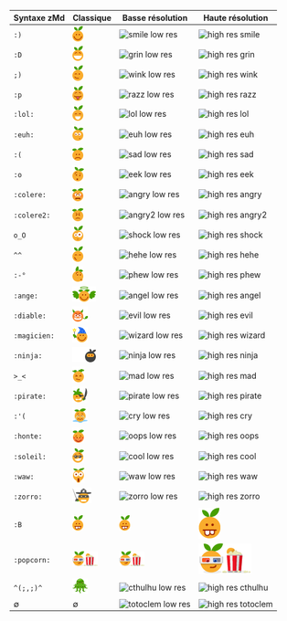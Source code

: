 Syntaxe zMd  | Classique                                                                                         | Basse résolution                             | Haute résolution
-------------|---------------------------------------------------------------------------------------------------|----------------------------------------------|-----------------
`:)`         | ![smile classic](https://raw.githubusercontent.com/zestedesavoir/zds-site/dev/assets/smileys/smile.png)     | ![smile low res](low_res/smile_LD.png)       | ![high res smile](high_res/smile_HD.png)
`:D`         | ![grin classic](https://raw.githubusercontent.com/zestedesavoir/zds-site/dev/assets/smileys/heureux.png)    | ![grin low res](low_res/grin_LD.png)         | ![high res grin](high_res/grin_HD.png)
`;)`         | ![wink classic](https://raw.githubusercontent.com/zestedesavoir/zds-site/dev/assets/smileys/clin.png)       | ![wink low res](low_res/wink_LD.png)         | ![high res wink](high_res/wink_HD.png)
`:p`         | ![razz classic](https://raw.githubusercontent.com/zestedesavoir/zds-site/dev/assets/smileys/langue.png)     | ![razz low res](low_res/razz_LD.png)         | ![high res razz](high_res/razz_HD.png)
`:lol:`      | ![lol classic](https://raw.githubusercontent.com/zestedesavoir/zds-site/dev/assets/smileys/rire.gif)        | ![lol low res](low_res/lol_LD.gif)           | ![high res lol](high_res/lol_HD.gif)
`:euh:`      | ![euh classic](https://raw.githubusercontent.com/zestedesavoir/zds-site/dev/assets/smileys/unsure.gif)      | ![euh low res](low_res/euh_LD.gif)           | ![high res euh](high_res/euh_HD.gif)
`:(`         | ![sad classic](https://raw.githubusercontent.com/zestedesavoir/zds-site/dev/assets/smileys/triste.png)      | ![sad low res](low_res/sad_LD.png)           | ![high res sad](high_res/sad_HD.png)
`:o`         | ![eek classic](https://raw.githubusercontent.com/zestedesavoir/zds-site/dev/assets/smileys/huh.png)         | ![eek low res](low_res/eek_LD.png)           | ![high res eek](high_res/eek_HD.png)
`:colere:`   | ![angry classic](https://raw.githubusercontent.com/zestedesavoir/zds-site/dev/assets/smileys/angry.gif)     | ![angry low res](low_res/angry_LD.gif)       | ![high res angry](high_res/angry_HD.gif)
`:colere2:`  | ![angry2 classic](https://raw.githubusercontent.com/zestedesavoir/zds-site/dev/assets/smileys/mechant.png)  | ![angry2 low res](low_res/angry2_LD.png)     | ![high res angry2](high_res/angry2_HD.png)
`o_O`        | ![shock classic](https://raw.githubusercontent.com/zestedesavoir/zds-site/dev/assets/smileys/blink.gif)     | ![shock low res](low_res/shock_LD.gif)       | ![high res shock](high_res/shock_HD.gif)
`^^`         | ![hehe classic](https://raw.githubusercontent.com/zestedesavoir/zds-site/dev/assets/smileys/hihi.png)       | ![hehe low res](low_res/hehe_LD.png)         | ![high res hehe](high_res/hehe_HD.png)
`:-°`        | ![phew classic](https://raw.githubusercontent.com/zestedesavoir/zds-site/dev/assets/smileys/siffle.png)     | ![phew low res](low_res/phew_LD.png)         | ![high res phew](high_res/phew_HD.png)
`:ange:`     | ![angel classic](https://raw.githubusercontent.com/zestedesavoir/zds-site/dev/assets/smileys/ange.png)      | ![angel low res](low_res/angel_LD.png)       | ![high res angel](high_res/angel_HD.png)
`:diable:`   | ![evil classic](https://raw.githubusercontent.com/zestedesavoir/zds-site/dev/assets/smileys/diable.png)     | ![evil low res](low_res/evil_LD.png)         | ![high res evil](high_res/evil_HD.png)
`:magicien:` | ![wizard classic](https://raw.githubusercontent.com/zestedesavoir/zds-site/dev/assets/smileys/magicien.png) | ![wizard low res](low_res/wizard_LD.png)     | ![high res wizard](high_res/wizard_HD.png)
`:ninja:`    | ![ninja classic](https://raw.githubusercontent.com/zestedesavoir/zds-site/dev/assets/smileys/ninja.gif)     | ![ninja low res](low_res/ninja_LD.gif)       | ![high res ninja](high_res/ninja_HD.gif)
`>_<`        | ![mad classic](https://raw.githubusercontent.com/zestedesavoir/zds-site/dev/assets/smileys/pinch.png)       | ![mad low res](low_res/mad_LD.png)           | ![high res mad](high_res/mad_HD.png)
`:pirate:`   | ![pirate classic](https://raw.githubusercontent.com/zestedesavoir/zds-site/dev/assets/smileys/pirate.png)   | ![pirate low res](low_res/pirate_LD.png)     | ![high res pirate](high_res/pirate_HD.png)
`:'(`        | ![cry classic](https://raw.githubusercontent.com/zestedesavoir/zds-site/dev/assets/smileys/pleure.png)      | ![cry low res](low_res/cry_LD.png)           | ![high res cry](high_res/cry_HD.png)
`:honte:`    | ![oops classic](https://raw.githubusercontent.com/zestedesavoir/zds-site/dev/assets/smileys/rouge.png)      | ![oops low res](low_res/oops_LD.png)         | ![high res oops](high_res/oops_HD.png)
`:soleil:`   | ![cool classic](https://raw.githubusercontent.com/zestedesavoir/zds-site/dev/assets/smileys/soleil.png)     | ![cool low res](low_res/cool_LD.png)         | ![high res cool](high_res/cool_HD.png)
`:waw:`      | ![waw classic](https://raw.githubusercontent.com/zestedesavoir/zds-site/dev/assets/smileys/waw.png)         | ![waw low res](low_res/waw_LD.png)           | ![high res waw](high_res/waw_HD.png)
`:zorro:`    | ![zorro classic](https://raw.githubusercontent.com/zestedesavoir/zds-site/dev/assets/smileys/zorro.png)     | ![zorro low res](low_res/zorro_LD.png)       | ![high res zorro](high_res/zorro_HD.png)
`:B`    | ![b classic](https://raw.githubusercontent.com/zestedesavoir/zds-site/dev/assets/smileys/b.png)     | ![b low res](low_res/b_LD.png)       | ![high res b](high_res/b_HD.png)
`:popcorn:`    | ![popcorn classic](https://raw.githubusercontent.com/zestedesavoir/zds-site/dev/assets/smileys/popcorn.png)     | ![popcorn low res](low_res/popcorn_LD.png)       | ![high res popcorn](high_res/popcorn_HD.png)
`^(;,;)^`    | ![cthulhu classic](https://raw.githubusercontent.com/zestedesavoir/zds-site/dev/assets/smileys/cthulhu.png) | ![cthulhu low res](low_res/cthulhu_LD.png)       | ![high res cthulhu](high_res/cthulhu_HD.png)
∅            | ∅                                                                                                           | ![totoclem low res](low_res/totoclem_LD.png) | ![high res totoclem](high_res/totoclem_HD.png)
